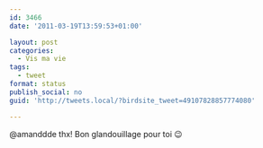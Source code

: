 ```yaml
---
id: 3466
date: '2011-03-19T13:59:53+01:00'

layout: post
categories:
  - Vis ma vie
tags:
  - tweet
format: status
publish_social: no
guid: 'http://tweets.local/?birdsite_tweet=49107828857774080'

---
```


@amanddde thx! Bon glandouillage pour toi 😉